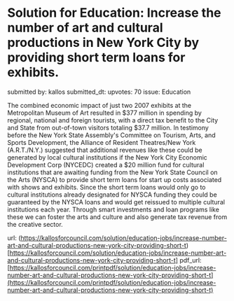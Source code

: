 # Solution for Education: Increase the number of art and cultural productions in New York City by providing short term loans for exhibits. #

submitted by: kallos
submitted_dt: 
upvotes: 70
issue: Education

The combined economic impact of just two 2007 exhibits at the Metropolitan Museum of Art resulted in $377 million in spending by regional, national and foreign tourists, with a direct tax benefit to the City and State from out-of-town visitors totaling $37.7 million. In testimony before the New York State Assembly's Committee on Tourism, Arts, and Sports Development, the Alliance of Resident Theatres/New York (A.R.T./N.Y.) suggested that additional revenues like these could be generated by local cultural institutions if the New York City Economic Development Corp (NYCEDC) created a $20 million fund for cultural institutions that are awaiting funding from the New York State Council on the Arts (NYSCA) to provide short term loans for start up costs associated with shows and exhibits. Since the short term loans would only go to cultural institutions already designated for NYSCA funding they could be guaranteed by the NYSCA loans and would get reissued to multiple cultural institutions each year. Through smart investments and loan programs like these we can foster the arts and culture and also generate tax revenue from the creative sector.

url: (https://kallosforcouncil.com/solution/education-jobs/increase-number-art-and-cultural-productions-new-york-city-providing-short-t)[https://kallosforcouncil.com/solution/education-jobs/increase-number-art-and-cultural-productions-new-york-city-providing-short-t]
pdf_url: [https://kallosforcouncil.com/printpdf/solution/education-jobs/increase-number-art-and-cultural-productions-new-york-city-providing-short-t](https://kallosforcouncil.com/printpdf/solution/education-jobs/increase-number-art-and-cultural-productions-new-york-city-providing-short-t)